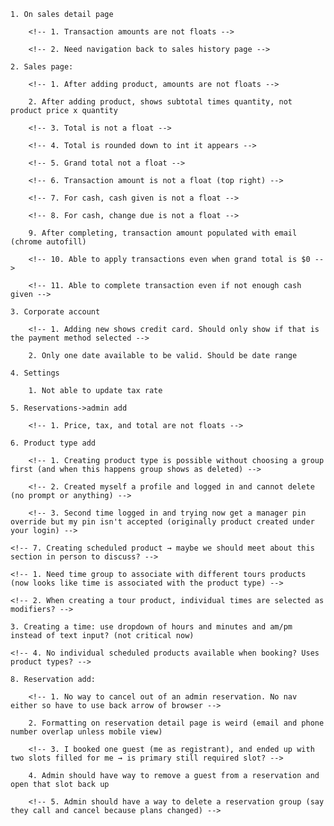     1. On sales detail page

        <!-- 1. Transaction amounts are not floats -->

        <!-- 2. Need navigation back to sales history page -->

    2. Sales page:

        <!-- 1. After adding product, amounts are not floats -->

        2. After adding product, shows subtotal times quantity, not product price x quantity

        <!-- 3. Total is not a float -->

        <!-- 4. Total is rounded down to int it appears -->

        <!-- 5. Grand total not a float -->

        <!-- 6. Transaction amount is not a float (top right) -->

        <!-- 7. For cash, cash given is not a float -->

        <!-- 8. For cash, change due is not a float -->

        9. After completing, transaction amount populated with email (chrome autofill)

        <!-- 10. Able to apply transactions even when grand total is $0 -->

        <!-- 11. Able to complete transaction even if not enough cash given -->

    3. Corporate account

        <!-- 1. Adding new shows credit card. Should only show if that is the payment method selected -->

        2. Only one date available to be valid. Should be date range

    4. Settings

        1. Not able to update tax rate

    5. Reservations->admin add

        <!-- 1. Price, tax, and total are not floats -->

    6. Product type add

        <!-- 1. Creating product type is possible without choosing a group first (and when this happens group shows as deleted) -->

        <!-- 2. Created myself a profile and logged in and cannot delete (no prompt or anything) -->

        <!-- 3. Second time logged in and trying now get a manager pin override but my pin isn't accepted (originally product created under your login) -->

    <!-- 7. Creating scheduled product → maybe we should meet about this section in person to discuss? -->

    <!-- 1. Need time group to associate with different tours products (now looks like time is associated with the product type) -->

    <!-- 2. When creating a tour product, individual times are selected as modifiers? -->

    3. Creating a time: use dropdown of hours and minutes and am/pm instead of text input? (not critical now)

    <!-- 4. No individual scheduled products available when booking? Uses product types? -->

    8. Reservation add:

        <!-- 1. No way to cancel out of an admin reservation. No nav either so have to use back arrow of browser -->

        2. Formatting on reservation detail page is weird (email and phone number overlap unless mobile view)

        <!-- 3. I booked one guest (me as registrant), and ended up with two slots filled for me → is primary still required slot? -->

        4. Admin should have way to remove a guest from a reservation and open that slot back up

        <!-- 5. Admin should have a way to delete a reservation group (say they call and cancel because plans changed) -->
